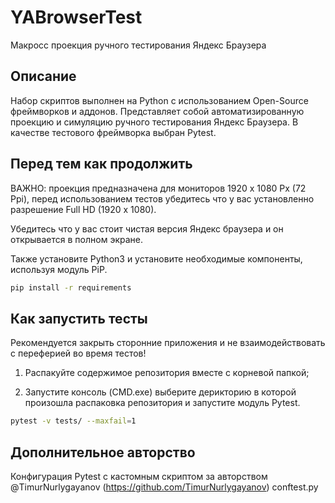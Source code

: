 # YABrowserTest
Макросс проекция ручного тестирования Яндекс Браузера

Описание
--------

Набор скриптов выполнен на Python с использованием Open-Source фреймворков и аддонов.
Представляет собой автоматизированную проекцию и симуляцию ручного тестирования Яндекс Браузера.
В качестве тестового фреймворка выбран Pytest.

Перед тем как продолжить
-------------------------

ВАЖНО: проекция предназначена для мониторов 1920 х 1080 Px (72 Ppi), перед использованием тестов убедитесь что у вас установленно разрешение Full HD (1920 x 1080).

Убедитесь что у вас стоит чистая версия Яндекс браузера и он открывается в полном экране.

Также установите Python3 и установите необходимые компоненты, используя модуль PiP.

```bash
pip install -r requirements
```

Как запустить тесты
-------------------

Рекомендуется закрыть сторонние приложения и не взаимодействовать с переферией во время тестов!

1) Распакуйте содержимое репозитория вместе с корневой папкой;

2) Запустите консоль (CMD.exe) выберите дерикторию в которой произошла распаковка репозитория и запустите модуль Pytest.

```bash
pytest -v tests/ --maxfail=1
```

Дополнительное авторство
------------------------

Конфигурация Pytest с кастомным скриптом за авторством @TimurNurlygayanov (https://github.com/TimurNurlygayanov) conftest.py
